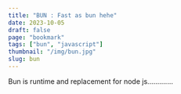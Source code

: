 ```yaml
---
title: "BUN : Fast as bun hehe"
date: 2023-10-05
draft: false
page: "bookmark"
tags: ["bun", "javascript"]
thumbnail: "/img/bun.jpg"
slug: bun
---
```

Bun is runtime and replacement for node js.............
